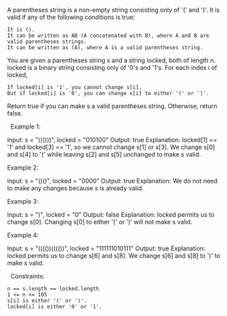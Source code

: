 A parentheses string is a non-empty string consisting only of '(' and ')'. It is valid if any of the following conditions is true:


	It is ().
	It can be written as AB (A concatenated with B), where A and B are valid parentheses strings.
	It can be written as (A), where A is a valid parentheses string.


You are given a parentheses string s and a string locked, both of length n. locked is a binary string consisting only of '0's and '1's. For each index i of locked,


	If locked[i] is '1', you cannot change s[i].
	But if locked[i] is '0', you can change s[i] to either '(' or ')'.


Return true if you can make s a valid parentheses string. Otherwise, return false.

 
Example 1:

Input: s = "))()))", locked = "010100"
Output: true
Explanation: locked[1] == '1' and locked[3] == '1', so we cannot change s[1] or s[3].
We change s[0] and s[4] to '(' while leaving s[2] and s[5] unchanged to make s valid.

Example 2:

Input: s = "()()", locked = "0000"
Output: true
Explanation: We do not need to make any changes because s is already valid.


Example 3:

Input: s = ")", locked = "0"
Output: false
Explanation: locked permits us to change s[0]. 
Changing s[0] to either '(' or ')' will not make s valid.


Example 4:

Input: s = "(((())(((())", locked = "111111010111"
Output: true
Explanation: locked permits us to change s[6] and s[8]. 
We change s[6] and s[8] to ')' to make s valid.


 
Constraints:


	n == s.length == locked.length
	1 <= n <= 105
	s[i] is either '(' or ')'.
	locked[i] is either '0' or '1'.

